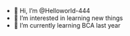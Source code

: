 - 👋 Hi, I’m @Helloworld-444
- 👀 I’m interested in learning new things
- 🌱 I’m currently learning BCA last year


<!---
Helloworld-444/Helloworld-444 is a ✨ special ✨ repository because its `README.md` (this file) appears on your GitHub profile.
You can click the Preview link to take a look at your changes.
--->
